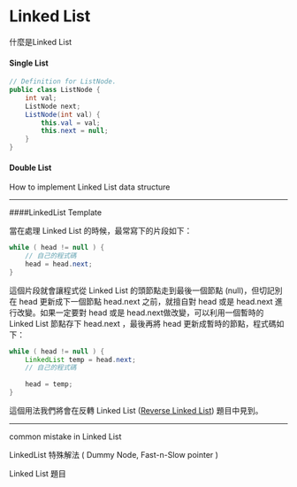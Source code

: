 
# Linked List

什麼是Linked List


#### Single List
```java
// Definition for ListNode.
public class ListNode {
    int val;
    ListNode next;
    ListNode(int val) {
        this.val = val;
        this.next = null;
    }
}
```
#### Double List


How to implement Linked List data structure

- - - 
####LinkedList Template

當在處理 Linked List 的時候，最常寫下的片段如下：

```java
while ( head != null ) {
    // 自己的程式碼
    head = head.next;
}
```

這個片段就會讓程式從 Linked List 的頭節點走到最後一個節點 (null)，但切記別在 head 更新成下一個節點 head.next 之前，就擅自對 head 或是 head.next 進行改變。如果一定要對 head 或是 head.next做改變，可以利用一個暫時的 Linked List 節點存下 head.next ，最後再將 head 更新成暫時的節點，程式碼如下：

```java
while ( head != null ) {
    LinkedList temp = head.next;
    // 自己的程式碼
    
    head = temp;
}
```
這個用法我們將會在反轉 Linked List ([Reverse Linked List](/linked_list/reverse_linked_list.md)) 題目中見到。
- - -
common mistake in Linked List

LinkedList 特殊解法 ( Dummy Node, Fast-n-Slow pointer )

Linked List 題目
